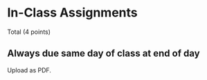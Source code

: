 # In-Class Assignments


Total (4 points)

## Always due same day of class at end of day

Upload as PDF. 
